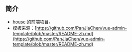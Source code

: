 ## 简介 ##
- [house](https://github.com/hanjg/house) 的前端项目。
- 模板来源：[https://github.com/PanJiaChen/vue-admin-template/blob/master/README-zh.md](https://github.com/PanJiaChen/vue-admin-template/blob/master/README-zh.md)